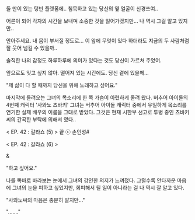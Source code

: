 둘 만이 있는 텅빈 플렛폼에.. 
침묵하고 있는 당신의 옆 얼굴이 신경쓰여.. 

어른이 되어 각자의 시간을 보내며 
소중한 것을 잃어가겠지만... 
나 역시 그걸 알고 있지만.. 

안아주세요. 내 몸이 부서질 정도로... 
이 앞에 무엇이 있다 하더라도 
지금의 두 사람처럼 잘 웃어 넘길 수 있을까.. 

솔직한 나의 감정도 
하루하루에 의미가 있다는 것도 
당신이 가르쳐 주었어. 

앞으로도 잊고 싶지 않아. 
떨어져 있는 시간에도. 
당신 곁에 있을께... 

"제 삶이 다 할 때까지 당신을 위해 노래하고 싶어요." 

마지막에 들려오는 그녀의 목소리에 한 쪽 가슴이 아련하게 울려 왔다. 
버추어 아이돌의 4번째 캐릭터 '사와노 츠바키' 
그녀는 버추어 아이돌 캐릭터 중에서 유일하게 목소리를 연기한 실제 배우의 이름을 그대로 받았다. 
그것은 현재 시한부 선고로 투병 중인 츠바키씨의 간곡한 부탁에 의해서 였다..

< EP. 42 : 갈라쇼 (5) > 끝
ⓒ 손인성#

< EP. 42 : 갈라쇼 (6) >

& 

"하고 싶어요." 

나를 똑바로 바라보는 눈에서 그녀의 강인한 의지가 느껴졌다. 그럴수록 안타까운 마음에 그녀의 눈을 피하고 싶었지만, 회피해서 될 일이 아니라는 걸 나 역시 잘 알고 있다. 

"사와노씨의 마음은 충분히 알지만..." 

"......." 